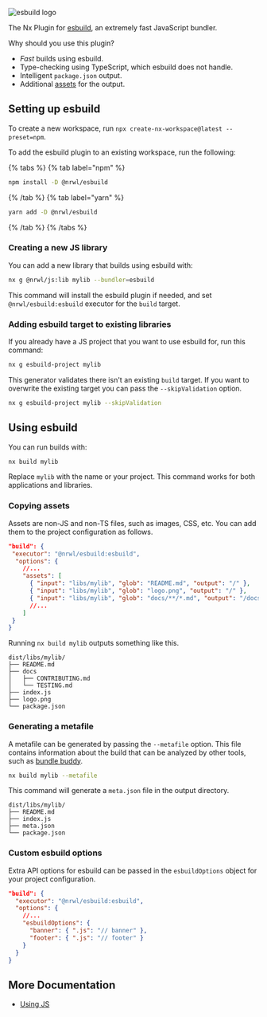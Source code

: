 ![esbuild logo](/shared/esbuild-logo.png)

The Nx Plugin for [esbuild](https://esbuild.github.io/api/), an extremely fast JavaScript bundler.

Why should you use this plugin?

- _Fast_ builds using esbuild.
- Type-checking using TypeScript, which esbuild does not handle.
- Intelligent `package.json` output.
- Additional [assets](/packages/esbuild/executors/esbuild#assets) for the output.

## Setting up esbuild

To create a new workspace, run `npx create-nx-workspace@latest --preset=npm`.

To add the esbuild plugin to an existing workspace, run the following:

{% tabs %}
{% tab label="npm" %}

```bash
npm install -D @nrwl/esbuild
```

{% /tab %}
{% tab label="yarn" %}

```bash
yarn add -D @nrwl/esbuild
```

{% /tab %}
{% /tabs %}

### Creating a new JS library

You can add a new library that builds using esbuild with:

```bash
nx g @nrwl/js:lib mylib --bundler=esbuild
```

This command will install the esbuild plugin if needed, and set `@nrwl/esbuild:esbuild` executor for the `build` target.

### Adding esbuild target to existing libraries

If you already have a JS project that you want to use esbuild for, run this command:

```bash
nx g esbuild-project mylib
```

This generator validates there isn't an existing `build` target. If you want to overwrite the existing target you can pass the `--skipValidation` option.

```bash
nx g esbuild-project mylib --skipValidation
```

## Using esbuild

You can run builds with:

```bash
nx build mylib
```

Replace `mylib` with the name or your project. This command works for both applications and libraries.

### Copying assets

Assets are non-JS and non-TS files, such as images, CSS, etc. You can add them to the project configuration as follows.

```json
"build": {
 "executor": "@nrwl/esbuild:esbuild",
  "options": {
    //...
    "assets": [
      { "input": "libs/mylib", "glob": "README.md", "output": "/" },
      { "input": "libs/mylib", "glob": "logo.png", "output": "/" },
      { "input": "libs/mylib", "glob": "docs/**/*.md", "output": "/docs" },
      //...
    ]
 }
}
```

Running `nx build mylib` outputs something like this.

```treeview
dist/libs/mylib/
├── README.md
├── docs
│   ├── CONTRIBUTING.md
│   └── TESTING.md
├── index.js
├── logo.png
└── package.json
```

### Generating a metafile

A metafile can be generated by passing the `--metafile` option. This file contains information about the build that can be analyzed by other tools, such as [bundle buddy](https://www.bundle-buddy.com/esbuild).

```bash
nx build mylib --metafile
```

This command will generate a `meta.json` file in the output directory.

```treeview
dist/libs/mylib/
├── README.md
├── index.js
├── meta.json
└── package.json
```

### Custom esbuild options

Extra API options for esbuild can be passed in the `esbuildOptions` object for your project configuration.

```json
"build": {
  "executor": "@nrwl/esbuild:esbuild",
  "options": {
    //...
    "esbuildOptions": {
      "banner": { ".js": "// banner" },
      "footer": { ".js": "// footer" }
    }
  }
}
```

## More Documentation

- [Using JS](/packages/js)
